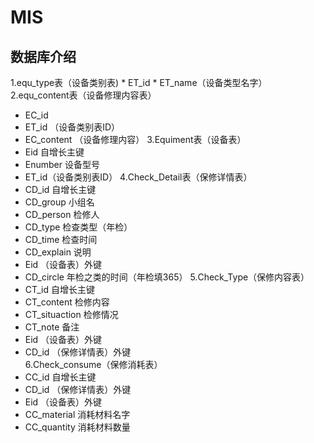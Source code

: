 # MIS

数据库介绍
------- 
1.equ_type表（设备类别表)
    * ET_id
    * ET_name（设备类型名字）
    2.equ_content表（设备修理内容表）
* EC_id
* ET_id  （设备类别表ID）
* EC_content （设备修理内容）
3.Equiment表（设备表）
* Eid  自增长主键
* Enumber 设备型号
* ET_id（设备类别表ID）
4.Check_Detail表（保修详情表）
* CD_id  自增长主键
* CD_group 小组名
* CD_person 检修人
* CD_type  检查类型（年检）
* CD_time  检查时间
* CD_explain 说明
* Eid			（设备表）外键
* CD_circle		年检之类的时间（年检填365）
5.Check_Type（保修内容表）
* CT_id   		自增长主键
* CT_content	检修内容
* CT_situaction  检修情况
* CT_note  备注
* Eid		（设备表）外键
* CD_id		 （保修详情表）外键	
6.Check_consume（保修消耗表）
* CC_id  		自增长主键
* CD_id			（保修详情表）外键
* Eid			（设备表）外键
* CC_material	 消耗材料名字
* CC_quantity	 消耗材料数量

